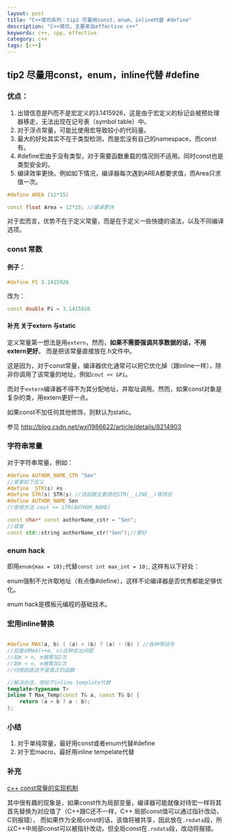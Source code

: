```yaml
---
layout: post
title: "C++填坑系列：tip2 尽量用const，enum，inline代替 #define"
description: "C++填坑，主要来自effective c++"
keywords: c++, cpp, effective
category: c++
tags: [c++]
---
```


## tip2 尽量用const，enum，inline代替 #define

### 优点：
1. 出错信息是Pi而不是宏定义的3.1415926，这是由于宏定义的标记会被预处理器移走，无法出现在记号表（symbol table）中。
2. 对于浮点常量，可能比使用宏导致较小的代码量。
3. 最大的好处其实不在于类型检测，而是宏没有自己的namespace，而const有。
4. #define宏由于没有类型，对于需要函数重载的情况则不适用。同时const也是类型安全的。
5. 编译效率更快。例如如下情况，编译器每次遇到AREA都要求值，而Area只求值一次。

```cpp
#define AREA (12*15)

const float Area = 12*15; //编译更快
```

对于宏而言，优势不在于定义常量，而是在于定义一些快捷的语法，以及不同编译选项。

### const 常数

#### 例子：

```cpp
#define PI 3.1415926
```

改为：

```cpp
const double Pi = 3.1415926
```

#### 补充 关于extern 与static

定义常量第一想法是用`extern`，然而，**如果不需要强调共享数据的话，不用extern更好**。
而是把该常量直接放在.h文件中。

这是因为，对于const常量，编译器优化通常可以把它优化掉（跟inline一样），除非你调用了该常量的地址，例如`cout << &Pi`。

而对于`extern`编译器不得不为其分配地址，并取址调用。然而，如果const对象是复杂的类，用extern更好一点。

如果const不加任何其他修饰，则默认为static。

参见 <http://blog.csdn.net/wxl1986622/article/details/8214903>

### 字符串常量

对于字符串常量，例如：

```cpp
#define AUTHOR_NAME_STR "Sen"
//或者如下定义
#define _STR(s) #s
#define STR(s) STR(s) //该函数主要用在STR(__LINE__)等场合
#define AUTHOR_NAME Sen
//使用方法 cout << STR(AUTHOR_NAME)

const char* const authorName_cstr = "Sen";
//或者
const std::string authorName_str("Sen");//更好

```

### enum hack
即用`enum{max = 10};`代替`const int max_int = 10;`, 这样有以下好处：

enum强制不允许取地址（有点像#define），这样不论编译器是否优秀都能足够优化。

enum hack是模板元编程的基础技术。

### 宏用inline替换

```cpp

#define MAX(a, b) ( (a) > (b) ? (a) : (b) ) //各种带括号
//且面对MAX(++m, n)这种会出问题
//如m > n, m被累加2次
//如m < n, m被累加1次
//归根结底这不是真正的函数

//解决办法，用如下inline template代替
template<typename T>
inline T Max_Temp(const T& a, const T& b) {
    return (a > b ? a : b);
};
```

### 小结

1. 对于单纯常量，最好用const或者enum代替#define
2. 对于宏macro，最好用inline tempelate代替

### 补充
[c++ const常量的实现机制](http://blog.csdn.net/gsyzhu/article/details/8243230)

其中很有趣的现象是，如果const作为局部变量，编译器可能就像对待宏一样将其首先替换为对应值了（C++跟C还不一样，C++ 局部const值可以通过指针改动，C则报错），
而如果作为全局const的话，该值将被共享，因此放在`.rodata`段，所以C++中局部const可以被指针改动，但全局const在`.rodata`段，改动将报错。
